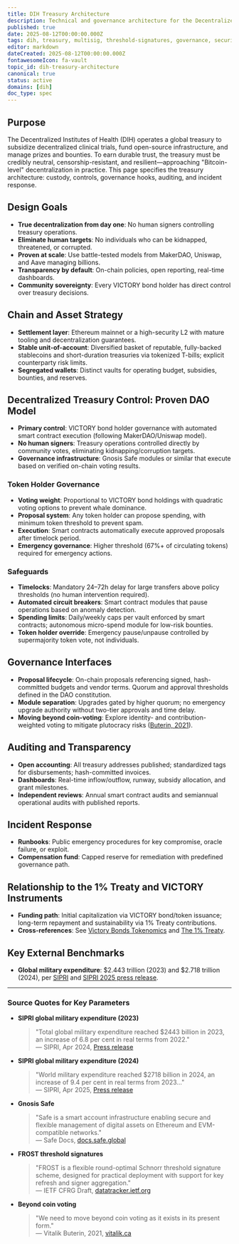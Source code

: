 ```yaml
---
title: DIH Treasury Architecture
description: Technical and governance architecture for the Decentralized Institutes of Health (DIH) Treasury, targeting Bitcoin-level decentralization via multi-sig and threshold signatures.
published: true
date: 2025-08-12T00:00:00.000Z
tags: dih, treasury, multisig, threshold-signatures, governance, security, transparency
editor: markdown
dateCreated: 2025-08-12T00:00:00.000Z
fontawesomeIcon: fa-vault
topic_id: dih-treasury-architecture
canonical: true
status: active
domains: [dih]
doc_type: spec
---
```


## Purpose

The Decentralized Institutes of Health (DIH) operates a global treasury to subsidize decentralized clinical trials, fund open-source infrastructure, and manage prizes and bounties. To earn durable trust, the treasury must be credibly neutral, censorship-resistant, and resilient—approaching "Bitcoin-level" decentralization in practice. This page specifies the treasury architecture: custody, controls, governance hooks, auditing, and incident response.

## Design Goals

- **True decentralization from day one**: No human signers controlling treasury operations.
- **Eliminate human targets**: No individuals who can be kidnapped, threatened, or corrupted.
- **Proven at scale**: Use battle-tested models from MakerDAO, Uniswap, and Aave managing billions.
- **Transparency by default**: On-chain policies, open reporting, real-time dashboards.
- **Community sovereignty**: Every VICTORY bond holder has direct control over treasury decisions.

## Chain and Asset Strategy

- **Settlement layer**: Ethereum mainnet or a high-security L2 with mature tooling and decentralization guarantees.
- **Stable unit-of-account**: Diversified basket of reputable, fully-backed stablecoins and short-duration treasuries via tokenized T-bills; explicit counterparty risk limits.
- **Segregated wallets**: Distinct vaults for operating budget, subsidies, bounties, and reserves.

## Decentralized Treasury Control: Proven DAO Model

- **Primary control**: VICTORY bond holder governance with automated smart contract execution (following MakerDAO/Uniswap model).
- **No human signers**: Treasury operations controlled directly by community votes, eliminating kidnapping/corruption targets.
- **Governance infrastructure**: Gnosis Safe modules or similar that execute based on verified on-chain voting results.

### Token Holder Governance

- **Voting weight**: Proportional to VICTORY bond holdings with quadratic voting options to prevent whale dominance.
- **Proposal system**: Any token holder can propose spending, with minimum token threshold to prevent spam.
- **Execution**: Smart contracts automatically execute approved proposals after timelock period.
- **Emergency governance**: Higher threshold (67%+ of circulating tokens) required for emergency actions.

### Safeguards

- **Timelocks**: Mandatory 24–72h delay for large transfers above policy thresholds (no human intervention required).
- **Automated circuit breakers**: Smart contract modules that pause operations based on anomaly detection.
- **Spending limits**: Daily/weekly caps per vault enforced by smart contracts; autonomous micro-spend module for low-risk bounties.
- **Token holder override**: Emergency pause/unpause controlled by supermajority token vote, not individuals.

## Governance Interfaces

- **Proposal lifecycle**: On-chain proposals referencing signed, hash-committed budgets and vendor terms. Quorum and approval thresholds defined in the DAO constitution.
- **Module separation**: Upgrades gated by higher quorum; no emergency upgrade authority without two-tier approvals and time delay.
- **Moving beyond coin-voting**: Explore identity- and contribution-weighted voting to mitigate plutocracy risks ([Buterin, 2021](https://vitalik.ca/general/2021/08/16/voting3.html)).

## Auditing and Transparency

- **Open accounting**: All treasury addresses published; standardized tags for disbursements; hash-committed invoices.
- **Dashboards**: Real-time inflow/outflow, runway, subsidy allocation, and grant milestones.
- **Independent reviews**: Annual smart contract audits and semiannual operational audits with published reports.

## Incident Response

- **Runbooks**: Public emergency procedures for key compromise, oracle failure, or exploit.
- **Compensation fund**: Capped reserve for remediation with predefined governance path.

## Relationship to the 1% Treaty and VICTORY Instruments

- **Funding path**: Initial capitalization via VICTORY bond/token issuance; long-term repayment and sustainability via 1% Treaty contributions.
- **Cross-references**: See [Victory Bonds Tokenomics](../../strategy/1-percent-treaty/victory-bonds-tokenomics.md) and [The 1% Treaty](../../strategy/1-percent-treaty/1-percent-treaty.md).

## Key External Benchmarks

- **Global military expenditure**: \$2.443 trillion (2023) and \$2.718 trillion (2024), per [SIPRI](https://www.sipri.org/media/press-release/2024/global-military-spending-surges-amid-war-rising-tensions-and-insecurity) and [SIPRI 2025 press release](https://www.sipri.org/media/press-release/2025/unprecedented-rise-global-military-expenditure-european-and-middle-east-spending-surges).

---

### Source Quotes for Key Parameters

* **SIPRI global military expenditure (2023)**
  > "Total global military expenditure reached \$2443 billion in 2023, an increase of 6.8 per cent in real terms from 2022."  
  > — SIPRI, Apr 2024, [Press release](https://www.sipri.org/media/press-release/2024/global-military-spending-surges-amid-war-rising-tensions-and-insecurity)

* **SIPRI global military expenditure (2024)**
  > "World military expenditure reached \$2718 billion in 2024, an increase of 9.4 per cent in real terms from 2023..."  
  > — SIPRI, Apr 2025, [Press release](https://www.sipri.org/media/press-release/2025/unprecedented-rise-global-military-expenditure-european-and-middle-east-spending-surges)

* **Gnosis Safe**
  > "Safe is a smart account infrastructure enabling secure and flexible management of digital assets on Ethereum and EVM-compatible networks."  
  > — Safe Docs, [docs.safe.global](https://docs.safe.global/)

* **FROST threshold signatures**
  > "FROST is a flexible round-optimal Schnorr threshold signature scheme, designed for practical deployment with support for key refresh and signer aggregation."  
  > — IETF CFRG Draft, [datatracker.ietf.org](https://datatracker.ietf.org/doc/draft-irtf-cfrg-frost/)

* **Beyond coin voting**
  > "We need to move beyond coin voting as it exists in its present form."  
  > — Vitalik Buterin, 2021, [vitalik.ca](https://vitalik.ca/general/2021/08/16/voting3.html)



